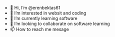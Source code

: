 - 👋 Hi, I’m @erenbektas61
- 👀 I’m interested in websit and coding
- 🌱 I’m currently learning software
- 💞️ I’m looking to collaborate on software learning
- 📫 How to reach me mesage

<!---
erenbektas61/erenbektas61 is a ✨ special ✨ repository because its `README.md` (this file) appears on your GitHub profile.
You can click the Preview link to take a look at your changes.
--->
